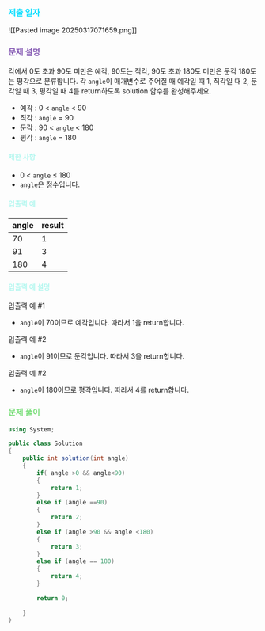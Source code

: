 ### <font color="00DDFF">제출 일자 </font>

![[Pasted image 20250317071659.png]]

### <font color="#8458B3">문제 설명</font>

각에서 0도 초과 90도 미만은 예각, 90도는 직각, 90도 초과 180도 미만은 둔각 180도는 평각으로 분류합니다. 각 `angle`이 매개변수로 주어질 때 예각일 때 1, 직각일 때 2, 둔각일 때 3, 평각일 때 4를 return하도록 solution 함수를 완성해주세요.

- 예각 : 0 < `angle` < 90
- 직각 : `angle` = 90
- 둔각 : 90 < `angle` < 180
- 평각 : `angle` = 180

#### <font color="#b2f7ef">제한 사항</font>

- 0 < `angle` ≤ 180
- `angle`은 정수입니다.

#### <font color="#b2f7ef">입출력 예</font>

|angle|result|
|---|---|
|70|1|
|91|3|
|180|4|

#### <font color="#b2f7ef">입출력 예 설명</font>

입출력 예 #1

- `angle`이 70이므로 예각입니다. 따라서 1을 return합니다.

입출력 예 #2

- `angle`이 91이므로 둔각입니다. 따라서 3을 return합니다.

입출력 예 #2

- `angle`이 180이므로 평각입니다. 따라서 4를 return합니다.

### <font color="#77dd77">문제 풀이</font>

```cs
using System;

public class Solution 
{
    public int solution(int angle) 
    {    
        if( angle >0 && angle<90)
        {  
            return 1;
        }
        else if (angle ==90)
        {
            return 2;
        }
        else if (angle >90 && angle <180)
        {
            return 3;
        }
        else if (angle == 180)
        {
            return 4;
        }
        
        return 0;
        
    }
}
```






